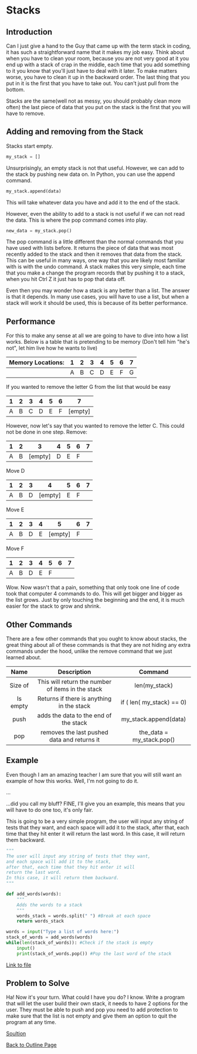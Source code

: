 # Stacks
##  Introduction
Can I just give a hand to the Guy that came up with the term stack in coding, it has such a straightforward name that it makes my job easy. Think about when you have to clean your room, because you are not very good at it you end up with a stack of crap in the middle, each time that you add something to it you know that you'll just have to deal with it later. To make matters worse, you have to clean it up in the backward order. The last thing that you put in it is the first that you have to take out. You can't just pull from the bottom. 

Stacks are the same(well not as messy, you should probably clean more often) the last piece of data that you put on the stack is the first that you will have to remove. 
## Adding and removing from the Stack
Stacks start empty.
```python
my_stack = []
```
Unsurprisingly, an empty stack is not that useful. However, we can add to the stack by pushing new data on. In Python, you can use the append command. 
```python
my_stack.append(data)
```
This will take whatever data you have and add it to the end of the stack. 

However, even the ability to add to a stack is not useful if we can not read the data. This is where the pop command comes into play. 
```python
new_data = my_stack.pop()
```
The pop command is a little different than the normal commands that you have used with lists before. It returns the piece of data that was most recently added to the stack and then it removes that data from the stack. This can be useful in many ways, one way that you are likely most familiar with is with the undo command. A stack makes this very simple, each time that you make a change the program records that by pushing it to a stack, when you hit Ctrl Z it just has to pop that data off. 

Even then you may wonder how a stack is any better than a list. The answer is that it depends. In many use cases, you will have to use a list, but when a stack will work it should be used, this is because of its better performance. 

## Performance
For this to make any sense at all we are going to have to dive into how a list works. Below is a table that is pretending to be memory (Don't tell him "he's not", let him live how he wants to live)

| Memory Locations: | 1 | 2 | 3 | 4 | 5 | 6 | 7 |
|:-----:|:-----:|:-----:|:-----:|:-----:|:-----:|:-----:|:-----:|
| | A | B | C | D | E | F | G |

If you wanted to remove the letter G from the list that would be easy

| 1 | 2 | 3 | 4 | 5 | 6 | 7 |
|:-----:|:-----:|:-----:|:-----:|:-----:|:-----:|:-----:|
| A | B | C | D | E | F | [empty] |

However, now let's say that you wanted to remove the letter C. This could not be done in one step.
Remove:

| 1 | 2 | 3 | 4 | 5 | 6 | 7 |
|:-----:|:-----:|:-----:|:-----:|:-----:|:-----:|:-----:|
| A | B | [empty] | D | E | F |  |

Move D

| 1 | 2 | 3 | 4 | 5 | 6 | 7 |
|:-----:|:-----:|:-----:|:-----:|:-----:|:-----:|:-----:|
| A | B | D | [empty] | E | F |  |

Move E

| 1 | 2 | 3 | 4 | 5 | 6 | 7 |
|:-----:|:-----:|:-----:|:-----:|:-----:|:-----:|:-----:|
| A | B | D | E | [empty] | F |  |

Move F

| 1 | 2 | 3 | 4 | 5 | 6 | 7 |
|:-----:|:-----:|:-----:|:-----:|:-----:|:-----:|:-----:|
| A | B | D | E | F |  |  |

Wow. Now wasn't that a pain, something that only took one line of code took that computer 4 commands to do. This will get bigger and bigger as the list grows. Just by only touching the beginning and the end, it is much easier for the stack to grow and shrink. 

## Other Commands
There are a few other commands that you ought to know about stacks, the great thing about all of these commands is that they are not hiding any extra commands under the hood, unlike the remove command that we just learned about. 

| Name | Description | Command |
|:-----:|:-----:|:-----:|
|Size of | This will return the number of items in the stack | len(my_stack) |
| Is empty | Returns if there is anything in the stack | if ( len( my_stack) == 0) |
| push | adds the data to the end of the stack | my_stack.append(data) |
| pop | removes the last pushed data and returns it | the_data = my_stack.pop() |

## Example

Even though I am an amazing teacher I am sure that you will still want an example of how this works. Well, I'm not going to do it.

...

...did you call my bluff? FINE, I'll give you an example, this means that you will have to do one too, it's only fair. 

This is going to be a very simple program, the user will input any string of tests that they want, and each space will add it to the stack, after that, each time that they hit enter it will return the last word.  In this case, it will return them backward.

```python
"""
The user will input any string of tests that they want, 
and each space will add it to the stack, 
after that, each time that they hit enter it will 
return the last word. 
In this case, it will return them backward.
"""

def add_words(words):
    """
    Adds the words to a stack
    """
    words_stack = words.split(" ") #Break at each space
    return words_stack    

words = input("Type a list of words here:")
stack_of_words = add_words(words)
while(len(stack_of_words)): #Check if the stack is empty
    input()
    print(stack_of_words.pop()) #Pop the last word of the stack
```
[Link to file](./stack%20files/Example.py)

## Problem to Solve

Ha! Now it's your turn. What could I have you do? I know. Write a program that will let the user build their own stack, it needs to have 2 options for the user. They must be able to push and pop you need to add protection to make sure that the list is not empty and give them an option to quit the program at any time.  

[Soultion](./stack%20files/ProblemSoultion.py)

[Back to Outline Page](outline.md)

